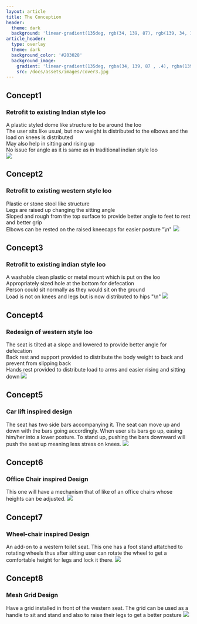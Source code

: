 ```yaml
---
layout: article
title: The Conception
header:
  theme: dark
  background: 'linear-gradient(135deg, rgb(34, 139, 87), rgb(139, 34, 139))'
article_header:
  type: overlay
  theme: dark
  background_color: '#203028'
  background_image:
    gradient: 'linear-gradient(135deg, rgba(34, 139, 87 , .4), rgba(139, 34, 139, .4))'
    src: /docs/assets/images/cover3.jpg
---
```


## Concept1
### Retrofit to existing Indian style loo
A plastic styled dome like structure to be around the loo  
The user sits like usual, but now weight is distributed to the elbows and the load on knees is distributed  
May also help in sitting and rising up  
No issue for angle as it is same as in traditional indian style loo  
<img class="image image--lg" src="https://github.com/AayushKadam/Design-and-Innovation/blob/master/assets/images/sketches/concept1.jpeg?raw=1"/>  

## Concept2 
### Retrofit to existing western style loo
Plastic or stone stool like structure  
Legs are raised up changing the sitting angle  
Sloped and rough from the top surface to provide better angle to feet to rest and better grip  
Elbows can be rested on the raised kneecaps for easier posture "\n"
<img class="image image--lg" src="https://github.com/AayushKadam/Design-and-Innovation/blob/master/assets/images/sketches/concept2.jpeg?raw=1"/>  

## Concept3
### Retrofit to existing indian style loo
A washable clean plastic or metal mount which is put on the loo  
Appropriately sized hole at the bottom for defecation  
Person could sit normally as they would sit on the ground  
Load is not on knees and legs but is now distributed to hips  "\n"
<img class="image image--lg" src="https://github.com/AayushKadam/Design-and-Innovation/blob/master/assets/images/sketches/concept3.jpeg?raw=1"/>  

## Concept4
### Redesign of western style loo
The seat is tilted at a slope and lowered to provide better angle for defecation  
Back rest and support provided to distribute the body weight to back and prevent from slipping back  
Hands rest provided to distribute load to arms and easier rising and sitting down
<img class="image image--lg" src="https://github.com/AayushKadam/Design-and-Innovation/blob/master/assets/images/sketches/concept4.jpeg?raw=1"/>  

## Concept5
### Car lift inspired design
The seat has two side bars accompanying it. 
The seat can move up and down with the bars going accordingly.
When user sits bars go up, easing him/her into a lower posture.
To stand up, pushing the bars downward will push the seat up meaning less stress on knees.
<img class="image image--lg" src="https://github.com/AayushKadam/Design-and-Innovation/blob/master/assets/images/sketches/PXL_20201213_160215400.jpg?raw=1"/>  

## Concept6
### Office Chair inspired Design
This one will have a mechanism that of like of an office chairs whose heights can be adjusted.
<img class="image image--lg" src="https://github.com/AayushKadam/Design-and-Innovation/blob/master/assets/images/sketches/PXL_20201213_160230728.jpg?raw=1"/>  

## Concept7
### Wheel-chair inspired Design
An add-on to a western toilet seat.
This one has a foot stand attatched to rotating wheels thus after sitting 
user can rotate the wheel to get a comfortable height for legs and lock it there.
<img class="image image--lg" src="https://github.com/AayushKadam/Design-and-Innovation/blob/master/assets/images/sketches/PXL_20201213_160253706.jpg?raw=1"/>  

## Concept8
### Mesh Grid Design
Have a grid installed in front of the western seat.
The grid can be used as a handle to sit and stand and also to raise their legs to get a better posture
<img class="image image--lg" src="https://github.com/AayushKadam/Design-and-Innovation/blob/master/assets/images/sketches/PXL_20201213_160316362.jpg?raw=1"/>  

